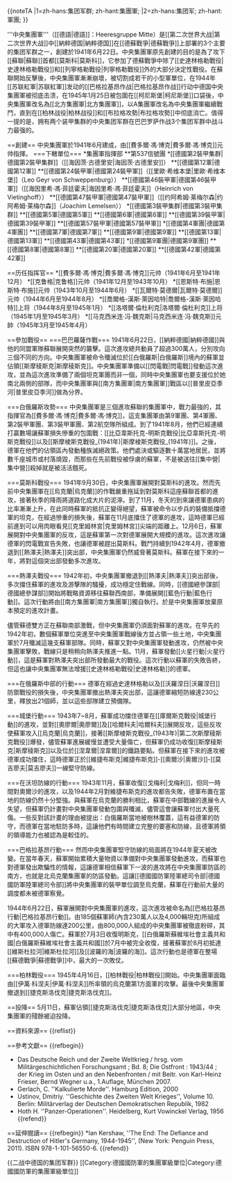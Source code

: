 {{noteTA
|1=zh-hans:集团军群; zh-hant:集團軍;
|2=zh-hans:集团军; zh-hant:軍團;
}}

'''中央集團軍'''（[[德語|德語]]：Heeresgruppe Mitte）是[[第二次世界大战|第二次世界大战]]中[[納粹德国|納粹德国]]在[[德蘇戰爭|德蘇戰爭]]上部署的3个主要的集团军群之一，創建於1941年6月22日。中央集團軍原先創建的目的是為了攻下[[蘇聯|蘇聯]]首都[[莫斯科|莫斯科]]，它参加了德蘇戰爭中除了[[史達林格勒戰役|史達林格勒戰役]]和[[列寧格勒戰役|列寧格勒戰役]]外的大部分決定性戰役。在蘇聯開始反擊後，中央集團軍漸漸崩壞，被切割成若干的小型軍單位，在1944年[[苏联紅軍|苏联紅軍]]发动的[[巴格拉基昂作战|巴格拉基昂作战]]行动中德国中央集團軍被彻底击溃，在1945年1月25日被包圍在[[柯尼斯堡|柯尼斯堡]]口袋後，中央集團軍改名為[[北方集團軍|北方集團軍]]，以A集團軍改名為中央集團軍繼續戰鬥，直到在[[柏林战役|柏林战役]]和[[布拉格攻勢|布拉格攻勢]]中彻底消亡。值得一提的是，拥有两个装甲集群的中央集团军群在巴巴罗萨作战3个集团军群中战斗力最强的。

==創建==
中央集團軍於1941年6月建成，由[[費多爾·馮·博克|費多爾·馮·博克]]元帅指揮。
===下轄單位===
*集團軍指揮部
**第537信號團
*[[德國第2裝甲集群|德國第2裝甲集群]]（[[海因茨·古德里安|海因茨·古德里安]]）
**[[德國第12軍|德國第12軍]]
**[[德國第24裝甲軍|德國第24裝甲軍]]（[[里歐·希维本堡|里歐·希维本堡]]（Leo Geyr von Schweppenburg））
**[[德國第46裝甲軍|德國第46裝甲軍]]（[[海因里希·馮·菲廷霍夫|海因里希·馮·菲廷霍夫]]（Heinrich von Vietinghoff））
**[[德國第47裝甲軍|德國第47裝甲軍]]（[[约阿希姆·莱梅尔森|约阿希姆·莱梅尔森]]（Joachim Lemelsen））
*[[德國第3裝甲集群|德國第3裝甲集群]]
**[[德國第5軍|德國第5軍]]
**[[德國第6軍|德國第6軍]]
**[[德國第39裝甲軍|德國第39裝甲軍]]
**[[德國第57裝甲軍|德國第57裝甲軍]]
*[[德國第4軍團|德國第4軍團]]
**[[德國第7軍|德國第7軍]]
**[[德國第9軍|德國第9軍]]
**[[德國第13軍|德國第13軍]]
**[[德國第43軍|德國第43軍]]
*[[德國第9軍團|德國第9軍團]]
**[[德國第8軍|德國第8軍]]
**[[德國第20軍|德國第20軍]]
**[[德國第42軍|德國第42軍]]

==历任指挥官==
*[[費多爾·馮·博克|費多爾·馮·博克]]元帅（1941年6月至1941年12月）
*[[克鲁格|克鲁格]]元帅（1941年12月至1943年10月）
*[[恩斯特·布施|恩斯特·布施]]元帅（1943年10月至1944年6月）
*[[瓦爾特·莫德爾|瓦爾特·莫德爾]]元帅（1944年6月至1944年8月）
*[[喬爾格-漢斯·萊因哈特|喬爾格-漢斯·萊因哈特]]上将（1944年8月至1945年1月）
*[[洛塔爾·倫杜利克|洛塔爾·倫杜利克]]上将（1945年1月至1945年3月）
*[[马克西米连·冯·魏克斯|马克西米连·冯·魏克斯]]元帥（1945年3月至1945年4月）

==參加戰役==
===巴巴羅薩作戰===
1941年6月22日，[[納粹德國|納粹德國]]與他的同盟軍隊蘇聯展開突然的襲擊。這次進攻總共動員了超過300萬人，分別攻向三個不同的方向。中央集團軍被命令殲滅位於[[白俄羅斯|白俄羅斯]]境內的蘇軍並佔領[[斯摩稜斯克|斯摩稜斯克]]。中央集團軍準備以[[閃電戰|閃電戰]]發動這次進攻，並為這次進攻準備了兩個坦克軍團而非一個，同時中央集團軍也要支援位於她南北兩側的部隊，而中央集團軍與[[南方集團軍|南方集團軍]]戰區以[[普里皮亞季河|普里皮亞季河]]做為分界。

===白俄羅斯攻勢===
中央集團軍是三個進攻蘇聯的集團軍中，戰力最強的，其指揮官為[[費多爾·馮·博克|費多爾·馮·博克]]，這支集團軍由第9軍團、第4軍團、第2裝甲軍團、第3裝甲軍團、第2航空隊所組成。到了1941年8月，他們已經連續打贏數場讓蘇軍損失慘重的包圍戰：[[比亞韋斯托克-明斯克戰役|比亞韋斯托克-明斯克戰役]]以及[[斯摩棱斯克戰役_(1941年)|斯摩棱斯克戰役_(1941年)]]。之後，德軍在他們的佔領區內發動種族滅絕政策。他們處決或驅逐數十萬當地居民，並將數千座城市或村落燒毀，而那些在先前戰役被俘虜的蘇軍，不是被送往[[集中營|集中營]]殺掉就是被活活餓死。

===莫斯科戰役===
1941年9月30日，中央集團軍展開對莫斯科的進攻。然而先前中央集團軍在[[烏克蘭|烏克蘭]]的作戰嚴重拖延到對莫斯科這座蘇聯首都的進攻，接著秋季的降雨將道路化成大片的泥濘。到了11月，冬天的到來讓德軍患病的比率漸漸上升，在此同時蘇軍的抵抗正變得絕望，蘇軍被命令以步兵的裝備抵擋德軍的坦克，在經過慘重的損失後，蘇軍在11月底擋住了德軍的進攻，這時德軍已經前進到可以用肉眼看見[[克里姆林宮|克里姆林宮]]尖端的距離上。12月6日，蘇軍展開對中央集團軍的反攻，這是蘇軍第一次對德軍展開大規模的進攻。這次進攻讓德軍的閃電戰宣告失敗，也讓德軍被趕出莫斯科。戰鬥持續到1942年4月，德軍撤退到[[熱澤夫|熱澤夫]]突出部，中央集團軍仍然威脅著莫斯科。蘇軍在接下來的一年，將對這個突出部發動多次進攻。

===熱澤夫戰役===
1942年初，中央集團軍撤退到[[熱澤夫|熱澤夫]]突出部後，多次擋住蘇軍的進攻及游擊隊的騷擾，成功穩定住戰線。同時，[[德國總參謀部|德國總參謀部]]開始將戰略資源移往蘇聯西南部，準備展開[[藍色行動|藍色行動]]。這次行動將由[[南方集團軍|南方集團軍]]獨自執行。於是中央集團軍放棄原本預定的進攻計畫。

儘管蘇德雙方正在蘇聯南部激戰，但中央集團軍仍須面對蘇軍的進攻。在早先的1942年初，數個蘇軍單位突進至中央集團軍戰線後方並占領一些土地，中央集團軍於7月殲滅這幾支蘇軍部隊。同時，蘇軍又對中央集團軍發動進攻，仍然被中央集團軍擊敗，戰線只是稍稍向熱澤夫推進一點。11月，蘇軍發動[[火星行動|火星行動]]，這是蘇軍對熱澤夫突出部所發動最大的戰役。這次行動以蘇軍的失敗告終，但這也讓中央集團軍無法增援[[史達林格勒戰役|史達林格勒]]的德軍。

===在俄羅斯中部的行動===
德軍在經過史達林格勒以及[[沃羅涅日|沃羅涅日]]防禦戰役的損失後，中央集團軍撤出熱澤夫突出部，這讓德軍縮短防線達230公里，釋放出21個師，並以這些部隊建立預備隊。

===城堡行動===
1943年7~8月，蘇軍成功擋住德軍在[[庫爾斯克戰役|城堡行動]]的進攻，並對[[奧廖爾|奧廖爾]]及[[哈爾科夫|哈爾科夫]]展開反攻，這些反攻使蘇軍攻入[[烏克蘭|烏克蘭]]，接著[[斯摩棱斯克戰役_(1943年)|第二次斯摩稜斯克戰役]]爆發，儘管蘇軍進展緩慢並遭受大量傷亡，但蘇軍仍成功收復[[斯摩稜斯克|斯摩稜斯克]]以及位於[[涅韋爾|涅韋爾]]的鐵路要點。但蘇軍在接下來的進攻被德軍成功擋住，這時德軍正於[[維捷布斯克|維捷布斯克]]-[[奧爾沙|奧爾沙]]-[[莫吉廖夫|莫吉廖夫]]一線堅守防線。

===在沃坦防線的行動===
1943年11月，蘇軍收復[[戈梅利|戈梅利]]，但同一時間對奧爾沙的進攻，以及1944年2月對維捷布斯克的進攻都告失敗，德軍布置在當地的防線仍然十分堅強。與蘇軍在烏克蘭的勝利相比，蘇軍在中部戰線的進展令人失望，但蘇軍仍計畫對中央集團軍發動包圍與殲滅，儘管這會讓蘇軍付出大量死傷。一些反對該計畫的理由被提出：白俄羅斯當地被樹林覆蓋，這有益德軍的防守，而德軍在當地駐防多時，這讓他們有時間建立完整的要塞和防線，且德軍將領的領導能力也被認為是較佳的。

===巴格拉基昂行動===
然而中央集團軍堅守防線的局面將在1944年夏天被改變。在當年春天，蘇軍開始累積大量物資以準備對中央集團軍發動進攻，而蘇軍也對德軍發出欺騙性的情報，這讓德軍相信蘇軍下一波的進攻將在中央集團軍防區的南方，也就是北烏克蘭集團軍的防區發動。這讓[[德國國防軍陸軍總司令部|德國國防軍陸軍總司令部]]將中央集團軍的裝甲單位調至烏克蘭，蘇軍在行動前大量的調度都未被德軍察覺。

1944年6月22日，蘇軍展開對中央集團軍的進攻，這次進攻被命名為[[巴格拉基昂行動|巴格拉基昂行動]]。由185個蘇軍師(內含230萬人以及4,000輛坦克)所組成的大軍攻入德軍防線達200公里，由800,000人組成的中央集團軍被徹底粉碎，其中有400,000人傷亡。蘇軍於7月3日收復明斯克，[[白俄羅斯蘇維埃社會主義共和國|白俄羅斯蘇維埃社會主義共和國]]於7月中被完全收復，接著蘇軍於8月初抵達[[維斯杜拉河|維斯杜拉河]]及[[波羅的海|波羅的海]]。這次行動也是德軍在整場[[蘇德戰爭|蘇德戰爭]]中，最大的一次敗仗。

===柏林戰役===
1945年4月16日，[[柏林戰役|柏林戰役]]開始。中央集團軍面臨由[[伊萬·科涅夫|伊萬·科涅夫]]所率領的烏克蘭第1方面軍的攻擊。最後中央集團軍撤退到[[捷克斯洛伐克|捷克斯洛伐克]]。

==投降==
5月11日，蘇軍佔領[[捷克斯洛伐克|捷克斯洛伐克]]大部分地區，中央集團軍的殘餘被迫投降。

==資料來源==
{{reflist}}

==參考文獻==
{{refbegin}}
* Das Deutsche Reich und der Zweite Weltkrieg / hrsg. vom Militärgeschichtlichen Forschungsamt ; Bd. 8; Die Ostfront : 1943/44 ; der Krieg im Osten und an den Nebenfronten / mit Beitr. von Karl-Heinz Frieser, Bernd Wegner u.a., 1.Auflage, München 2007.
* Gerlach, C. ''Kalkulierte Morde''. Hamburg Edition, 2000
* Ustinov, Dmitriy. ''Geschichte des Zweiten Welt Krieges'', Volume 10. Berlin: Militärverlag der Deutschen Demokratischen Republik, 1982
* Hoth H. ''Panzer-Operationen''. Heidelberg, Kurt Vowinckel Verlag, 1956
{{refend}}

==延伸閱讀==
{{refbegin}}
*Ian Kershaw, ''The End: The Defiance and Destruction of Hitler's Germany, 1944-1945'', (New York: Penguin Press, 2011).  ISBN 978-1-101-56550-6.
{{refend}}

{{二战中德国的集团军群}}
[[Category:德國國防軍的集團軍級單位|Category:德國國防軍的集團軍級單位]]
